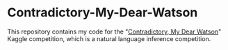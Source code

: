 # Contradictory-My-Dear-Watson

This repository contains my code for the "[Contradictory, My Dear Watson](https://www.kaggle.com/c/contradictory-my-dear-watson)" Kaggle competition, which is a natural language inference competition.
